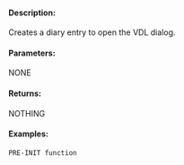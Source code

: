 #### Description:
Creates a diary entry to open the VDL dialog.

#### Parameters:
NONE

#### Returns:
NOTHING

#### Examples:
```sqf
PRE-INIT function
```

